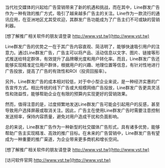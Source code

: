 当代社交媒体的兴起给广告营销带来了新的机遇和挑战，而在其中，Line群发广告作为一种有效的推广方式，吸引了越来越多广告主的关注。Line作为一款流行的通讯应用，在亚洲地区尤其受欢迎，其群发广告功能成为了广告主们不可或缺的营销利器。

[想了解推广相关软件的朋友请登录 http://www.vst.tw](http://www.vst.tw)

Line群发广告的优势之一在于其广告内容直观、简洁明了，能够快速吸引用户的注意力。通过Line群发广告，广告主可以将产品、活动信息以文字、图片、链接等形式推送给特定群体，有效提升了品牌曝光度和用户转化率。而且，Line群发广告还能够实现精准定位用户群体，根据用户的兴趣、地理位置等信息，有针对性地进行广告投放，提高了广告的有效性和ROI（投资回报率）。

另外，Line群发广告的成本相对较低，对于中小型企业来说，是一种经济实惠的广告宣传方式。相比传统的线下广告或大规模网络广告投放，Line群发广告更具灵活性和效益性，能够帮助企业在有限的预算内实现更好的营销效果。

然而，值得注意的是，过度频繁地发送Line群发广告可能会引起用户的反感，甚至导致用户选择屏蔽或取消关注。因此，广告主在使用Line群发广告时需要注意控制发送频率，保持内容质量，避免对用户造成干扰和负面影响。

总的来说，Line群发广告作为一种新型的社交媒体广告形式，具有诸多优势，能够帮助广告主实现精准、高效的推广目标。在未来的广告营销中，Line群发广告有望成为一种重要的推广渠道，为企业带来更多商机和增长空间。

[想了解推广相关软件的朋友请登录 http://www.vst.tw](http://www.vst.tw)


[访问软件官网 http://www.vst.tw](http://www.vst.tw)
